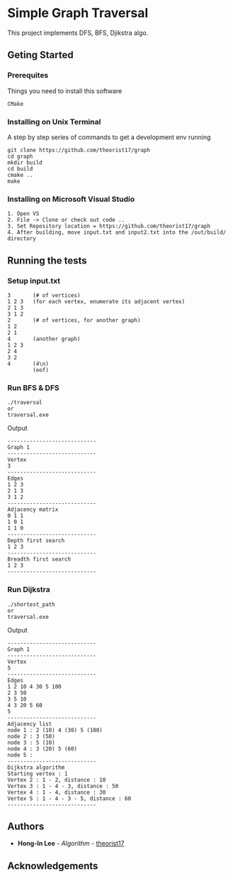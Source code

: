 # Simple Graph Traversal 

This project implements DFS, BFS, Djikstra algo.

## Geting Started

### Prerequites

Things you need to install this software

```
CMake
```

### Installing on Unix Terminal

A step by step series of commands to get a development env running

```
git clone https://github.com/theorist17/graph
cd graph
mkdir build
cd build
cmake ..
make
```

### Installing on Microsoft Visual Studio
```
1. Open VS
2. File -> Clone or check out code ..
3. Set Repository location = https://github.com/theorist17/graph
4. After building, move input.txt and input2.txt into the /out/build/ directory
```

## Running the tests

### Setup input.txt

```
3       (# of vertices)
1 2 3   (for each vertex, enumerate its adjacent vertex)
2 1 3
3 1 2
2       (# of vertices, for another graph)
1 2
2 1
4       (another graph)
1 2 3
2 4
3 2
4       (4\n)
        (eof)
```
### Run BFS & DFS

```
./traversal
or
traversal.exe
```
Output
```
----------------------------
Graph 1
----------------------------
Vertex
3
----------------------------
Edges
1 2 3
2 1 3
3 1 2
----------------------------
Adjacency matrix
0 1 1
1 0 1
1 1 0
----------------------------
Depth first search
1 2 3
----------------------------
Breadth first search
1 2 3
----------------------------
```


### Run Dijkstra

```
./shortest_path
or 
traversal.exe
```
Output
```
----------------------------
Graph 1
----------------------------
Vertex
5
----------------------------
Edges
1 2 10 4 30 5 100
2 3 50
3 5 10
4 3 20 5 60
5
----------------------------
Adjacency list
node 1 : 2 (10) 4 (30) 5 (100)
node 2 : 3 (50)
node 3 : 5 (10)
node 4 : 3 (20) 5 (60)
node 5 :
----------------------------
Dijkstra algorithm
Starting vertex : 1
Vertex 2 : 1 - 2, distance : 10
Vertex 3 : 1 - 4 - 3, distance : 50
Vertex 4 : 1 - 4, distance : 30
Vertex 5 : 1 - 4 - 3 - 5, distance : 60
----------------------------
```

## Authors
* **Hong-In Lee** - *Algorithm* - [theorist17](https://github.com/theorist17)

## Acknowledgements 

